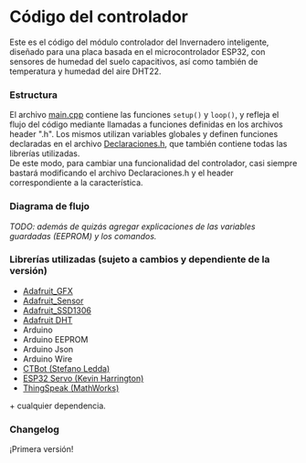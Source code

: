 # Código del controlador
Este es el código del módulo controlador del Invernadero inteligente, diseñado para una placa basada en el microcontrolador ESP32, con sensores de humedad del suelo capacitivos, así como también de temperatura y humedad del aire DHT22.

### Estructura
El archivo [main.cpp](https://github.com/Quintana-S-E/Invernadero-inteligente-C.E.T.-N.-2/blob/master/Controlador/src/main.cpp) contiene las funciones `setup()` y `loop()`, y refleja el flujo del código mediante llamadas a funciones definidas en los archivos header ".h". Los mismos utilizan variables globales y definen funciones declaradas en el archivo [Declaraciones.h](https://github.com/Quintana-S-E/Invernadero-inteligente-C.E.T.-N.-2/blob/master/Controlador/src/Declaraciones.h), que también contiene todas las librerías utilizadas.  
De este modo, para cambiar una funcionalidad del controlador, casi siempre bastará modificando el archivo Declaraciones.h y el header correspondiente a la característica.

### Diagrama de flujo
*TODO: además de quizás agregar explicaciones de las variables guardadas (EEPROM) y los comandos.*

### Librerías utilizadas (sujeto a cambios y dependiente de la versión)
+ [Adafruit_GFX](https://github.com/adafruit/Adafruit-GFX-Library)
+ [Adafruit_Sensor](https://github.com/adafruit/Adafruit_Sensor)
+ [Adafruit_SSD1306](https://github.com/adafruit/Adafruit_SSD1306)
+ [Adafruit DHT](https://github.com/adafruit/DHT-sensor-library)
+ Arduino
+ Arduino EEPROM
+ Arduino Json
+ Arduino Wire
+ [CTBot (Stefano Ledda)](https://github.com/shurillu/CTBot)
+ [ESP32 Servo (Kevin Harrington)](https://github.com/jkb-git/ESP32Servo)
+ [ThingSpeak (MathWorks)](https://github.com/mathworks/thingspeak-arduino)

\+ cualquier dependencia.

### Changelog
¡Primera versión!
